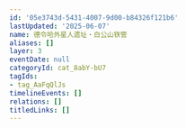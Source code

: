 ```yaml
---
id: '05e3743d-5431-4007-9d00-b84326f121b6'
lastUpdated: '2025-06-07'
name: 德令哈外星人遗址・白公山铁管
aliases: []
layer: 3
eventDate: null
categoryId: cat_8abY-bU7
tagIds:
- tag_AaFqQlJs
timelineEvents: []
relations: []
titledLinks: []
---
```


